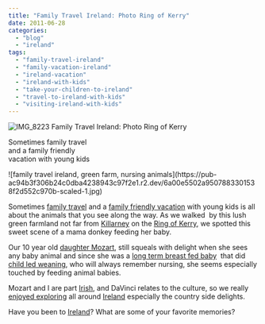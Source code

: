 ```yaml
---
title: "Family Travel Ireland: Photo Ring of Kerry"
date: 2011-06-28
categories: 
  - "blog"
  - "ireland"
tags: 
  - "family-travel-ireland"
  - "family-vacation-ireland"
  - "ireland-vacation"
  - "ireland-with-kids"
  - "take-your-children-to-ireland"
  - "travel-to-ireland-with-kids"
  - "visiting-ireland-with-kids"
---
```


![IMG_8223](https://pub-ac94b3f306b24c0dba4238943c97f2e1.r2.dev/6a00e5502a9507883301538f2d5470970b-scaled-1.jpg) Family Travel Ireland: Photo Ring of Kerry

Sometimes family travel  
and a family friendly  
vacation with young kids

<!--more--> ![family travel ireland, green farm, nursing animals](https://pub-ac94b3f306b24c0dba4238943c97f2e1.r2.dev/6a00e5502a9507883301538f2d552c970b-scaled-1.jpg)  
  
Sometimes [family travel](https://pub-ac94b3f306b24c0dba4238943c97f2e1.r2.dev/2009/04/how-to-travel-the-world-as-a-digital-nomad-family.html "family travel") and a [family friendly vacation](https://pub-ac94b3f306b24c0dba4238943c97f2e1.r2.dev/2010/09/8-reasons-for-a-family-world-trip-international-vacations-holidays-abroad-longterm-travel-rtw.html "family friendly vacation international") with young kids is all  about the animals that you see along the way. As we walked  by this lush green farmland not far from [Killarney](http://en.wikipedia.org/wiki/Killarney) on the [Ring of Kerry](http://en.wikipedia.org/wiki/Ring_of_Kerry), we spotted this sweet scene of a mama donkey feeding her baby.  
  
Our 10 year old [daughter Mozart](http://www.youtube.com/watch?v=wn9rDTZj-m4 "mozart around the world"), still squeals with delight when she sees any baby animal and since she was a [long term breast fed baby](http://crunchydomesticgoddess.com/2009/01/02/breastfeeding-until-age-3-4-or-5-more-common-than-you-think/ "long term breastfeeding")  that did [child led weaning](http://www.naturalchild.org/guest/norma_jane_bumgarner2.html "child led weaning"), who will always remember nursing, she seems especially touched by feeding animal babies.  
  
Mozart and I are part [Irish](https://pub-ac94b3f306b24c0dba4238943c97f2e1.r2.dev/2010/01/family-travel-photo-ireland-dingle-fusia-red-flower-green-landscape.html), and DaVinci relates to the culture, so we really [enjoyed exploring](https://pub-ac94b3f306b24c0dba4238943c97f2e1.r2.dev/2009/10/family-travel-photo-ireland-blarney-stone-castles-exploring-adventure-motorhome.html) all around [Ireland](https://pub-ac94b3f306b24c0dba4238943c97f2e1.r2.dev/2009/08/family-travel-photo-ireland-rock-of-cashel-st-pat.html) especially the country side delights.  
  
Have you been to [Ireland](https://pub-ac94b3f306b24c0dba4238943c97f2e1.r2.dev/2011/05/family-travel-ireland-photo-gaelic-colors.html "ireland vacation")? What are some of your favorite memories?
